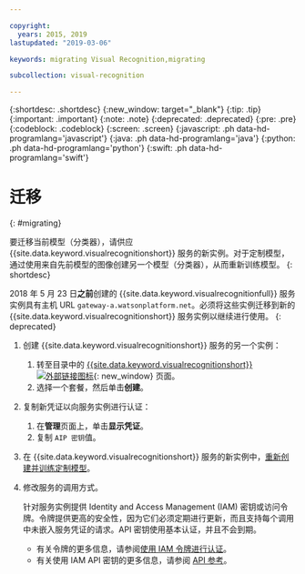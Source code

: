 ```yaml
---

copyright:
  years: 2015, 2019
lastupdated: "2019-03-06"

keywords: migrating Visual Recognition,migrating

subcollection: visual-recognition

---
```


{:shortdesc: .shortdesc}
{:new_window: target="_blank"}
{:tip: .tip}
{:important: .important}
{:note: .note}
{:deprecated: .deprecated}
{:pre: .pre}
{:codeblock: .codeblock}
{:screen: .screen}
{:javascript: .ph data-hd-programlang='javascript'}
{:java: .ph data-hd-programlang='java'}
{:python: .ph data-hd-programlang='python'}
{:swift: .ph data-hd-programlang='swift'}

# 迁移
{: #migrating}

要迁移当前模型（分类器），请供应 {{site.data.keyword.visualrecognitionshort}} 服务的新实例。对于定制模型，通过使用来自先前模型的图像创建另一个模型（分类器），从而重新训练模型。
{: shortdesc}

2018 年 5 月 23 日**之前**创建的 {{site.data.keyword.visualrecognitionfull}} 服务实例具有主机 URL `gateway-a.watsonplatform.net`。必须将这些实例迁移到新的 {{site.data.keyword.visualrecognitionshort}} 服务实例以继续进行使用。
{: deprecated}

1.  创建 {{site.data.keyword.visualrecognitionshort}} 服务的另一个实例：
    1.  转至目录中的 [{{site.data.keyword.visualrecognitionshort}} ![外部链接图标](../../icons/launch-glyph.svg "外部链接图标")](https://{DomainName}/catalog/services/visual-recognition){: new_window} 页面。
    1.  选择一个套餐，然后单击**创建**。
1.  复制新凭证以向服务实例进行认证：
    1.  在**管理**页面上，单击**显示凭证**。
    1.  复制 `AIP 密钥`值。
1.  在 {{site.data.keyword.visualrecognitionshort}} 服务的新实例中，[重新创建并训练定制模型](/docs/services/visual-recognition?topic=visual-recognition-tutorial-custom-classifier#tutorial-custom-classifier)。
1.  修改服务的调用方式。

    针对服务实例提供 Identity and Access Management (IAM) 密钥或访问令牌。令牌提供更高的安全性，因为它们必须定期进行更新，而且支持每个调用中未嵌入服务凭证的请求。API 密钥使用基本认证，并且不会到期。

    - 有关令牌的更多信息，请参阅[使用 IAM 令牌进行认证](/docs/services/watson?topic=watson-iam#iam)。
    - 有关使用 IAM API 密钥的更多信息，请参阅 [API 参考](https://{DomainName}/apidocs/visual-recognition/#authentication)。
